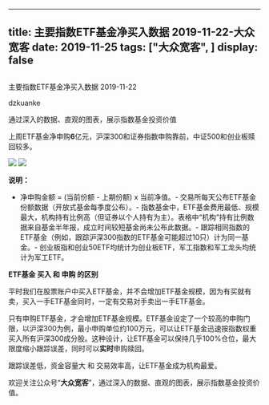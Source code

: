 
---
title:   主要指数ETF基金净买入数据 2019-11-22-大众宽客
date: 2019-11-25
tags: ["大众宽客", ]
display: false
---


## 



主要指数ETF基金净买入数据 2019-11-22




dzkuanke




通过深入的数据、直观的图表，展示指数基金投资价值


上周ETF基金净申购**6**亿元，沪深300和证券指数申购靠前，中证500和创业板赎回较多。



<img class="rich_pages js_insertlocalimg" data-ratio="1.2579908675799087" data-s="300,640" src="https://mmbiz.qpic.cn/mmbiz_png/PKw3FQPmhIiaY0N9epN1GBpfziaSAubV9LLEiaTnDgibia5HpzIEB3SHia9mmJOp91RGdZUgc2crEPkSmCnZat3cMVVw/640?wx_fmt=png" data-type="png" data-w="876" style="">

<img class="rich_pages js_insertlocalimg" data-ratio="1.1973969631236443" data-s="300,640" src="https://mmbiz.qpic.cn/mmbiz_png/PKw3FQPmhIiaY0N9epN1GBpfziaSAubV9LnaZRg2hJQtQ4ETGCa9fRFRoUC2YRqKCMbS8qMmDRDyMl7ib5ZiaBcEPA/640?wx_fmt=png" data-type="png" data-w="922" style="">

**说明：**
- 净申购金额 = (当前份额 - 上期份额) x 当前净值。- 交易所每天公布ETF基金份额数据（开放式基金每季度公布）。- 指数基金中，ETF基金费用最低、规模最大，机构持有比例高（但证券以个人持有为主）。表格中“机构”持有比例数据来自基金半年报，成立时间较短基金尚未公布此数据。- 跟踪相同指数的ETF基金（例如，跟踪沪深300指数的ETF基金可能超过10只）计为同一基金。- 创业板指和创业50ETF均统计为创业板ETF，军工指数和军工龙头均统计为军工ETF。






**ETF基金 买入 和 申购 的区别**



平时我们在股票账户中买入ETF基金，并不会增加ETF基金规模，因为有买就有卖，买入一手ETF基金同时，一定有交易对手卖出一手ETF基金。



只有申购ETF基金，才会增加ETF基金规模。ETF基金设定了一个较高的申购门限，以沪深300为例，最小申购单位约100万元，可以让ETF基金迅速按指数权重买入所有沪深300成分股。这种设计，让ETF基金可以保持几乎100%仓位，最大限度缩小跟踪误差，同时可以**实时**申购赎回。



跟踪误差低，资金容量大&nbsp;和 交易效率高，让ETF基金成为机构最爱。





欢迎关注公众号“**大众宽客**”，通过深入的数据、直观的图表，展示指数基金投资价值。








